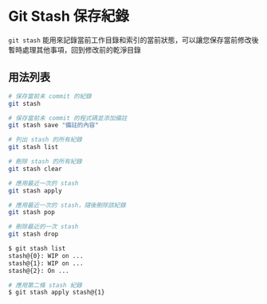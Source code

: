 # Git Stash 保存紀錄

`git stash` 能用來記錄當前工作目錄和索引的當前狀態，可以讓您保存當前修改後暫時處理其他事項，回到修改前的乾淨目錄


## 用法列表

```bash
# 保存當前未 commit 的紀錄
git stash

# 保存當前未 commit 的程式碼並添加備註
git stash save "備註的內容"

# 列出 stash 的所有紀錄
git stash list

# 刪除 stash 的所有紀錄
git stash clear

# 應用最近一次的 stash
git stash apply

# 應用最近一次的 stash，隨後刪除該紀錄
git stash pop

# 刪除最近的一次 stash
git stash drop
```

```bash
$ git stash list
stash@{0}: WIP on ...
stash@{1}: WIP on ...
stash@{2}: On ...
```

```bash
# 應用第二條 stash 紀錄
$ git stash apply stash@{1}
```